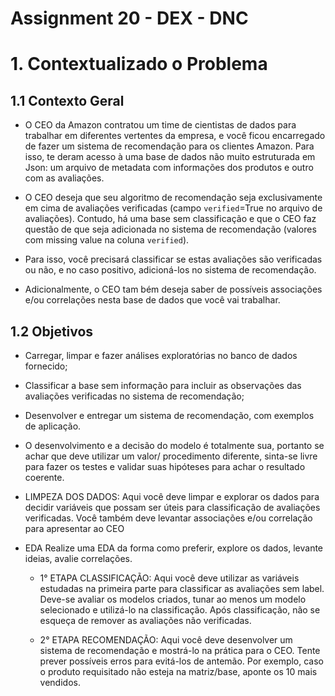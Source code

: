 # Assignment 20 - DEX - DNC

# 1. Contextualizado o Problema

## 1.1 Contexto Geral

- O CEO da Amazon contratou um time de cientistas de dados para trabalhar em diferentes vertentes da empresa, e você ficou encarregado de fazer um sistema de recomendação para os clientes Amazon. Para isso, te deram acesso à uma base de dados não muito estruturada em Json: um arquivo de metadata com informações dos produtos e outro com as avaliações.

- O CEO deseja que seu algoritmo de recomendação seja exclusivamente em cima de avaliações verificadas (campo `verified`=True no arquivo de avaliações). Contudo, há uma base sem classificação e que o CEO faz questão de que seja
adicionada no sistema de recomendação (valores com missing value na coluna `verified`). 

- Para isso, você precisará classificar se estas avaliações são verificadas ou não, e no caso positivo, adicioná-los no sistema de recomendação.

- Adicionalmente, o CEO tam bém deseja saber de possíveis associações e/ou correlações nesta base de dados que você vai trabalhar.

## 1.2 Objetivos

- Carregar, limpar e fazer análises exploratórias no banco de dados fornecido;

- Classificar a base sem informação para incluir as observações das avaliações verificadas no sistema de recomendação;

- Desenvolver e entregar um sistema de recomendação, com exemplos de aplicação.

- O desenvolvimento e a decisão do modelo é totalmente sua, portanto se achar que deve utilizar um valor/ procedimento diferente, sinta-se livre para fazer os testes e validar suas hipóteses para achar o resultado coerente.

- LIMPEZA DOS DADOS: Aqui você deve limpar e explorar os dados para decidir variáveis que possam ser úteis para classificação de avaliações verificadas. Você também deve levantar associações e/ou correlação para apresentar ao CEO


- EDA Realize uma EDA da forma como preferir, explore os dados, levante ideias, avalie correlações.

  - 1° ETAPA CLASSIFICAÇÃO: Aqui você deve utilizar as variáveis estudadas na primeira parte para classificar as avaliações sem label. Deve-se avaliar os modelos criados, tunar ao menos um modelo selecionado e utilizá-lo na classificação. Após classificação, não se esqueça de remover as avaliações
não verificadas.

  - 2° ETAPA RECOMENDAÇÃO: Aqui você deve desenvolver um sistema de recomendação e mostrá-lo na prática para o CEO. Tente prever possíveis erros
para evitá-los de antemão. Por exemplo, caso o produto requisitado não esteja na matriz/base, aponte os 10 mais vendidos.
